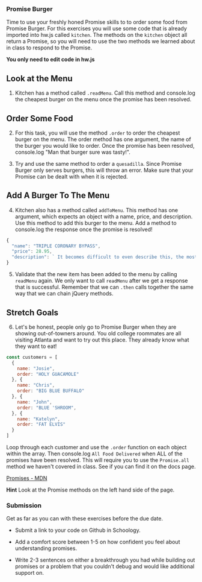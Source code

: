 ### Promise Burger

Time to use your freshly honed Promise skills to to order some food from Promise Burger.  For this exercises you will use some code that is already imported into hw.js called `kitchen`.  The methods on the `kitchen` object all return a Promise, so you will need to use the two methods we learned about in class to respond to the Promise.

**You only need to edit code in hw.js**

## Look at the Menu

1. Kitchen has a method called `.readMenu`.  Call this method and console.log the cheapest burger on the menu once the promise has been resolved.  

## Order Some Food

2. For this task, you will use the method `.order` to order the cheapest burger on the menu.  The order method has one argument, the name of the burger you would like to order.  Once the promise has been resolved, console.log "Man that burger sure was tasty!".

3. Try and use the same method to order a `quesadilla`.  Since Promise Burger only serves burgers, this will throw an error.  Make sure that your Promise can be dealt with when it is rejected.

## Add A Burger To The Menu

4. Kitchen also has a method called `addToMenu`. This method has one argument, which expects an object with a name, price, and description.  Use this method to add this burger to the menu. Add a method to console.log the response once the promise is resolved! 

```js
{
  "name": "TRIPLE CORONARY BYPASS",
  "price": 28.95,
  "description": ` It becomes difficult to even describe this, the most preposterous of our Bypass Burgers. All you really need to know is that we use three burger patties, three fried eggs, fourteen slices of American cheese, and ten slices of bacon, all packed between two grilled cheese sandwiches. Figuring out how to add condiments is completely up to you. It’s served in a big bowl of french fries and tater tots covered, in lots of our Cheesy-Cheese Goo. Enjoy!`
}
```

5. Validate that the new item has been added to the menu by calling `readMenu` again.  We only want to call `readMenu` after we get a response that is successful. Remember that we can `.then` calls together the same way that we can chain jQuery methods.

## Stretch Goals
6. Let's be honest, people only go to Promise Burger when they are showing out-of-towners around.  You old college roommates are all visiting Atlanta and want to try out this place.  They already know what they want to eat!

```js
const customers = [
  {
    name: "Josie",
    order: "HOLY GUACAMOLE"
  }, {
    name: "Chris",
    order: "BIG BLUE BUFFALO"
  }, {
    name: "John",
    order: "BLUE 'SHROOM",
  }, {
    name: "Katelyn",
    order: "FAT ELVIS"
  }
]
```

Loop through each customer and use the `.order` function on each object within the array.  Then console.log `All Food Delivered` when ALL of the promises have been resolved.  This will require you to use the `Promise.all` method we haven't covered in class.  See if you can find it on the docs page. 

[Promises - MDN](https://developer.mozilla.org/en-US/docs/Web/JavaScript/Reference/Global_Objects/Promise)

**Hint** Look at the Promise methods on the left hand side of the page.

### Submission
Get as far as you can with these exercises before the due date.

 - Submit a link to your code on Github in Schoology.

 - Add a comfort score between 1-5 on how confident you feel about understanding promises.

 - Write 2-3 sentences on either a breakthrough you had while building out promises or a problem that you couldn't debug and would like additional support on.
